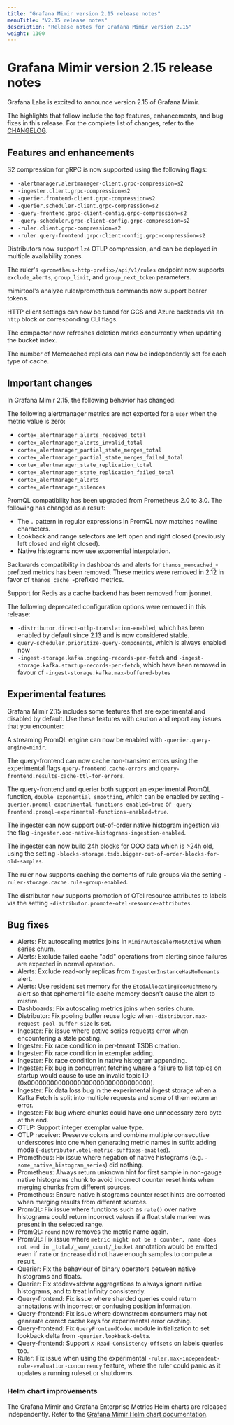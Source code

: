 ```yaml
---
title: "Grafana Mimir version 2.15 release notes"
menuTitle: "V2.15 release notes"
description: "Release notes for Grafana Mimir version 2.15"
weight: 1100
---
```


# Grafana Mimir version 2.15 release notes

<!-- vale Grafana.GoogleWill = NO -->
<!-- vale Grafana.Timeless = NO -->
<!-- Release notes are often future focused -->

Grafana Labs is excited to announce version 2.15 of Grafana Mimir.

The highlights that follow include the top features, enhancements, and bug fixes in this release.
For the complete list of changes, refer to the [CHANGELOG](https://github.com/grafana/mimir/blob/main/CHANGELOG.md).

## Features and enhancements

S2 compression for gRPC is now supported using the following flags:

- `-alertmanager.alertmanager-client.grpc-compression=s2`
- `-ingester.client.grpc-compression=s2`
- `-querier.frontend-client.grpc-compression=s2`
- `-querier.scheduler-client.grpc-compression=s2`
- `-query-frontend.grpc-client-config.grpc-compression=s2`
- `-query-scheduler.grpc-client-config.grpc-compression=s2`
- `-ruler.client.grpc-compression=s2`
- `-ruler.query-frontend.grpc-client-config.grpc-compression=s2`

Distributors now support `lz4` OTLP compression, and can be deployed in multiple availability zones.

The ruler's `<prometheus-http-prefix>/api/v1/rules` endpoint now supports `exclude_alerts`, `group_limit`, and `group_next_token` parameters.

mimirtool's analyze ruler/prometheus commands now support bearer tokens.

HTTP client settings can now be tuned for GCS and Azure backends via an `http` block or corresponding CLI flags.

The compactor now refreshes deletion marks concurrently when updating the bucket index.

The number of Memcached replicas can now be independently set for each type of cache.

## Important changes

In Grafana Mimir 2.15, the following behavior has changed:

The following alertmanager metrics are not exported for a `user` when the metric value is zero:

- `cortex_alertmanager_alerts_received_total`
- `cortex_alertmanager_alerts_invalid_total`
- `cortex_alertmanager_partial_state_merges_total`
- `cortex_alertmanager_partial_state_merges_failed_total`
- `cortex_alertmanager_state_replication_total`
- `cortex_alertmanager_state_replication_failed_total`
- `cortex_alertmanager_alerts`
- `cortex_alertmanager_silences`

PromQL compatibility has been upgraded from Prometheus 2.0 to 3.0. The following has changed as a result:

- The `.` pattern in regular expressions in PromQL now matches newline characters.
- Lookback and range selectors are left open and right closed (previously left closed and right closed).
- Native histograms now use exponential interpolation.

Backwards compatibility in dashboards and alerts for `thanos_memcached_`-prefixed metrics has been removed. These metrics were removed in 2.12 in favor of `thanos_cache_`-prefixed metrics.

Support for Redis as a cache backend has been removed from jsonnet.

The following deprecated configuration options were removed in this release:

- `-distributor.direct-otlp-translation-enabled`, which has been enabled by default since 2.13 and is now considered stable.
- `query-scheduler.prioritize-query-components`, which is always enabled now
- `-ingest-storage.kafka.ongoing-records-per-fetch` and `-ingest-storage.kafka.startup-records-per-fetch`, which have been removed in favour of `-ingest-storage.kafka.max-buffered-bytes`

## Experimental features

Grafana Mimir 2.15 includes some features that are experimental and disabled by default.
Use these features with caution and report any issues that you encounter:

A streaming PromQL engine can now be enabled with `-querier.query-engine=mimir`.

The query-frontend can now cache non-transient errors using the experimental flags `query-frontend.cache-errors` and `query-frontend.results-cache-ttl-for-errors`.

The query-frontend and querier both support an experimental PromQL function, `double_exponential_smoothing`, which can be enabled by setting `-querier.promql-experimental-functions-enabled=true` or `-query-frontend.promql-experimental-functions-enabled=true`.

The ingester can now support out-of-order native histogram ingestion via the flag `-ingester.ooo-native-histograms-ingestion-enabled`.

The ingester can now build 24h blocks for OOO data which is >24h old, using the setting `-blocks-storage.tsdb.bigger-out-of-order-blocks-for-old-samples`.

The ruler now supports caching the contents of rule groups via the setting `-ruler-storage.cache.rule-group-enabled`.

The distributor now supports promotion of OTel resource attributes to labels via the setting `-distributor.promote-otel-resource-attributes`.

## Bug fixes

- Alerts: Fix autoscaling metrics joins in `MimirAutoscalerNotActive` when series churn.
- Alerts: Exclude failed cache "add" operations from alerting since failures are expected in normal operation.
- Alerts: Exclude read-only replicas from `IngesterInstanceHasNoTenants` alert.
- Alerts: Use resident set memory for the `EtcdAllocatingTooMuchMemory` alert so that ephemeral file cache memory doesn't cause the alert to misfire.
- Dashboards: Fix autoscaling metrics joins when series churn.
- Distributor: Fix pooling buffer reuse logic when `-distributor.max-request-pool-buffer-size` is set.
- Ingester: Fix issue where active series requests error when encountering a stale posting.
- Ingester: Fix race condition in per-tenant TSDB creation.
- Ingester: Fix race condition in exemplar adding.
- Ingester: Fix race condition in native histogram appending.
- Ingester: Fix bug in concurrent fetching where a failure to list topics on startup would cause to use an invalid topic ID (0x00000000000000000000000000000000).
- Ingester: Fix data loss bug in the experimental ingest storage when a Kafka Fetch is split into multiple requests and some of them return an error.
- Ingester: Fix bug where chunks could have one unnecessary zero byte at the end.
- OTLP: Support integer exemplar value type.
- OTLP receiver: Preserve colons and combine multiple consecutive underscores into one when generating metric names in suffix adding mode (`-distributor.otel-metric-suffixes-enabled`).
- Prometheus: Fix issue where negation of native histograms (e.g. `-some_native_histogram_series`) did nothing.
- Prometheus: Always return unknown hint for first sample in non-gauge native histograms chunk to avoid incorrect counter reset hints when merging chunks from different sources.
- Prometheus: Ensure native histograms counter reset hints are corrected when merging results from different sources.
- PromQL: Fix issue where functions such as `rate()` over native histograms could return incorrect values if a float stale marker was present in the selected range.
- PromQL: `round` now removes the metric name again.
- PromQL: Fix issue where `metric might not be a counter, name does not end in _total/_sum/_count/_bucket` annotation would be emitted even if `rate` or `increase` did not have enough samples to compute a result.
- Querier: Fix the behaviour of binary operators between native histograms and floats.
- Querier: Fix stddev+stdvar aggregations to always ignore native histograms, and to treat Infinity consistently.
- Query-frontend: Fix issue where sharded queries could return annotations with incorrect or confusing position information.
- Query-frontend: Fix issue where downstream consumers may not generate correct cache keys for experimental error caching.
- Query-frontend: Fix `QueryFrontendCodec` module initialization to set lookback delta from `-querier.lookback-delta`.
- Query-frontend: Support `X-Read-Consistency-Offsets` on labels queries too.
- Ruler: Fix issue when using the experimental `-ruler.max-independent-rule-evaluation-concurrency` feature, where the ruler could panic as it updates a running ruleset or shutdowns.

### Helm chart improvements

The Grafana Mimir and Grafana Enterprise Metrics Helm charts are released independently.
Refer to the [Grafana Mimir Helm chart documentation](/docs/helm-charts/mimir-distributed/latest/).
